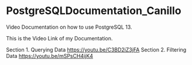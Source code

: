 # PostgreSQLDocumentation_Canillo

Video Documentation on how to use PostgreSQL 13.

This is the Video Link of my Documentation.

Section 1. Querying Data https://youtu.be/C3BD2iZ3jFA
Section 2. Filtering Data https://youtu.be/mSPsCH4ijK4
